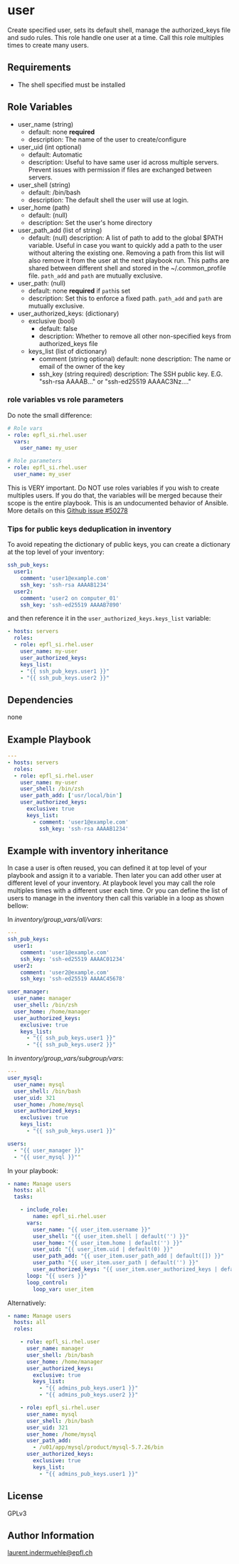 user
=========

Create specified user, sets its default shell, manage the authorized_keys file and sudo rules.
This role handle one user at a time. Call this role multiples times to create many users.

Requirements
------------

* The shell specified must be installed

Role Variables
--------------

* user_name (string)
  * default: none **required**
  * description: The name of the user to create/configure
* user_uid (int optional)
  * default: Automatic
  * description: Useful to have same user id across multiple servers. Prevent issues with permission if files are exchanged between servers.
* user_shell (string)
  * default: /bin/bash
  * description: The default shell the user will use at login.
* user_home (path)
  * default: (null)
  * description: Set the user's home directory
* user_path_add (list of string)
  * default: (null)
    description: A list of path to add to the global $PATH variable. Useful in case you want to quickly add a path to the user without altering the existing one. Removing a path from this list will also remove it from the user at the next playbook run. This paths are shared between different shell and stored in the ~/.common_profile file. `path_add` and `path` are mutually exclusive.
* user_path: (null)
  * default: none **required** if `path`is set
  * description: Set this to enforce a fixed path. `path_add` and `path` are mutually exclusive.
* user_authorized_keys: (dictionary)
  * exclusive (bool)
    * default: false
    * description: Whether to remove all other non-specified keys from authorized_keys file
  * keys_list (list of dictionary)
    * comment (string optional)
      default: none
      description: The name or email of the owner of the key
    * ssh_key (string required)
      description: The SSH public key. E.G. "ssh-rsa AAAAB..." or "ssh-ed25519 AAAAC3Nz...."


### role variables vs role parameters

Do note the small difference:

```yaml
# Role vars
- role: epfl_si.rhel.user
  vars:
    user_name: my_user

# Role parameters
- role: epfl_si.rhel.user
  user_name: my_user
```

This is VERY important. Do NOT use roles variables if you wish to create multiples users. If you do that, the variables will be merged because their scope is the entire playbook. This is an undocumented behavior of Ansible. More details on this [Github issue #50278](https://github.com/ansible/ansible/issues/50278)


### Tips for public keys deduplication in inventory

To avoid repeating the dictionary of public keys, you can create a dictionary at the top level of your inventory:

```yaml
ssh_pub_keys:
  user1:
    comment: 'user1@example.com'
    ssh_key: 'ssh-rsa AAAAB1234'
  user2:
    comment: 'user2 on computer_01'
    ssh_key: 'ssh-ed25519 AAAAB7890'
```

and then reference it in the `user_authorized_keys.keys_list` variable:

```yaml
- hosts: servers
  roles:
  - role: epfl_si.rhel.user
    user_name: my-user
    user_authorized_keys:
    keys_list:
    - "{{ ssh_pub_keys.user1 }}"
    - "{{ ssh_pub_keys.user2 }}"
```


Dependencies
------------

none


Example Playbook
----------------

```yaml
---
- hosts: servers
  roles:
  - role: epfl_si.rhel.user
    user_name: my-user
    user_shell: /bin/zsh
    user_path_add: ['usr/local/bin']
    user_authorized_keys:
      exclusive: true
      keys_list:
        - comment: 'user1@example.com'
          ssh_key: 'ssh-rsa AAAAB1234'
```

## Example with inventory inheritance

In case a user is often reused, you can defined it at top level of your playbook and assign it to a variable. Then later you can add other user at different level of your inventory. At playbook level you may call the role multiples times with a different user each time. Or you can define the list of users to manage in the inventory then call this variable in a loop as shown bellow:

In *inventory/group_vars/all/vars*:

```yaml
---
ssh_pub_keys:
  user1:
    comment: 'user1@example.com'
    ssh_key: 'ssh-ed25519 AAAAC01234'
  user2:
    comment: 'user2@example.com'
    ssh_key: 'ssh-ed25519 AAAAC45678'

user_manager:
  user_name: manager
  user_shell: /bin/zsh
  user_home: /home/manager
  user_authorized_keys:
    exclusive: true
    keys_list:
      - "{{ ssh_pub_keys.user1 }}"
      - "{{ ssh_pub_keys.user2 }}"
```

In *inventory/group_vars/subgroup/vars*:

```yaml
---
user_mysql:
  user_name: mysql
  user_shell: /bin/bash
  user_uid: 321
  user_home: /home/mysql
  user_authorized_keys:
    exclusive: true
    keys_list:
      - "{{ ssh_pub_keys.user1 }}"

users:
  - "{{ user_manager }}"
  - "{{ user_mysql }}""
```

In your playbook:

```yaml
- name: Manage users
  hosts: all
  tasks:

    - include_role:
        name: epfl_si.rhel.user
      vars:
        user_name: "{{ user_item.username }}"
        user_shell: "{{ user_item.shell | default('') }}"
        user_home: "{{ user_item.home | default('') }}"
        user_uid: "{{ user_item.uid | default(0) }}"
        user_path_add: "{{ user_item.user_path_add | default([]) }}"
        user_path: "{{ user_item.user_path | default('') }}"
        user_authorized_keys: "{{ user_item.user_authorized_keys | default({}) }}"
      loop: "{{ users }}"
      loop_control:
        loop_var: user_item

```

Alternatively:

```yaml
- name: Manage users
  hosts: all
  roles:

    - role: epfl_si.rhel.user
      user_name: manager
      user_shell: /bin/bash
      user_home: /home/manager
      user_authorized_keys:
        exclusive: true
        keys_list:
          - "{{ admins_pub_keys.user1 }}"
          - "{{ admins_pub_keys.user2 }}"

    - role: epfl_si.rhel.user
      user_name: mysql
      user_shell: /bin/bash
      user_uid: 321
      user_home: /home/mysql
      user_path_add:
        - /u01/app/mysql/product/mysql-5.7.26/bin
      user_authorized_keys:
        exclusive: true
        keys_list:
          - "{{ admins_pub_keys.user1 }}"
```


License
-------

GPLv3

Author Information
------------------

laurent.indermuehle@epfl.ch
